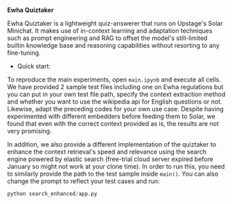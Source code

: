 **Ewha Quiztaker**

Ewha Quiztaker is a lightweight quiz-answerer that runs on Upstage's Solar Minichat. It makes use of in-context learning and adaptation techniques such as prompt engineering and RAG to offset the model's still-limited builtin knowledge base and reasoning capabilities without resorting to any fine-tuning.

- Quick start:

To reproduce the main experiments, open `main.ipynb` and execute all cells. We have provided 2 sample test files including one on Ewha regulations but you can put in your own test file path, specify the context extraction method and whether you want to use the wikipedia api for English questions or not. Likewise, adapt the preceding codes for your own use case. Despite having experimented with different embedders before feeding them to Solar, we found that even with the correct context provided as is, the results are not very promising. 

In addition, we also provide a different implementation of the quiztaker to enhance the context retrieval's speed and relevance using the search engine powered by elastic search (free-trial cloud server expired before January so might not work at your clone time). In order to run this, you need to similarly provide the path to the test sample inside `main()`. You can also change the prompt to reflect your test cases and run:
```python
python search_enhanced/app.py
```





